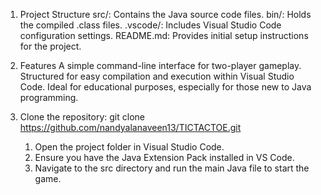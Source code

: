 1. Project Structure
    src/: Contains the Java source code files.
    bin/: Holds the compiled .class files.
    .vscode/: Includes Visual Studio Code configuration settings.
    README.md: Provides initial setup instructions for the project.​

2. Features
    A simple command-line interface for two-player gameplay.
    Structured for easy compilation and execution within Visual Studio Code.
    Ideal for educational purposes, especially for those new to Java programming.

3. Clone the repository:​
    git clone https://github.com/nandyalanaveen13/TICTACTOE.git
    1. Open the project folder in Visual Studio Code.
    2. Ensure you have the Java Extension Pack installed in VS Code. 
    3. Navigate to the src directory and run the main Java file to start the game.  

